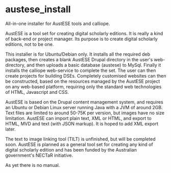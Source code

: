 austese_install
===============

All-in-one installer for AustESE tools and calliope.

AustESE is a tool set for creating digital scholarly 
editions. It is really a kind of back-end or project 
manager. Its purpose is to create digital scholarly 
editions, not to be one.

This installer is for Ubuntu/Debian only. It installs all
the required deb packages, then creates a blank AustESE
Drupal directory in the user's web-directory, and then
uploads a basic database (austese) to MySql. Finally
it installs the calliope web-service to complete the 
set. The user can then create projects for building DSEs.
Completely customised websites can then be constructed, 
based on the resources managed by the AustESE project 
on any web-based platform, requiring only the standard 
web technologies of HTML, Javascript and CSS. 

AustESE is based on the Drupal content management
system, and requires an Ubuntu or Debian Linux server
running Java with a JVM of around 2GB. Text files are 
limited to around 50-75K per version, but images have 
no size limitation. AustESE can import plain text, XML 
or HTML, and export to HTML, MVD and text (with JSON 
markup). It is hoped to add XML export later.

The text to image linking tool (TILT) is unfinished, 
but will be completed soon. AustESE is planned as a 
general tool set for creating any kind of digital 
scholarly edition and has been funded by the Australian 
government's NECTaR initiative.

As yet there is no manual.
